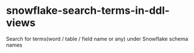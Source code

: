 # snowflake-search-terms-in-ddl-views
Search for terms(word / table / field name or any) under Snowflake schema names
